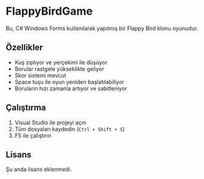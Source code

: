 # FlappyBirdGame

Bu, C# Windows Forms kullanılarak yapılmış bir Flappy Bird klonu oyunudur.

## Özellikler

- Kuş zıplıyor ve yerçekimi ile düşüyor
- Borular rastgele yükseklikte geliyor
- Skor sistemi mevcut
- Space tuşu ile oyun yeniden başlatılabiliyor
- Boruların hızı zamanla artıyor ve sabitleniyor

## Çalıştırma

1. Visual Studio ile projeyi açın
2. Tüm dosyaları kaydedin (`Ctrl + Shift + S`)
3. F5 ile çalıştırın

## Lisans

Şu anda lisans eklenmedi.
